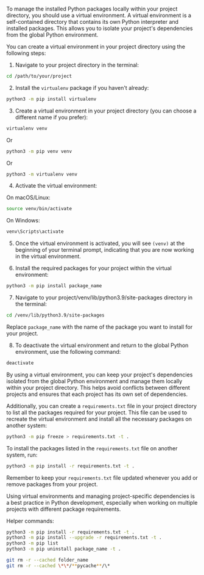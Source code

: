 To manage the installed Python packages locally within your project directory, you should use a virtual environment. A virtual environment is a self-contained directory that contains its own Python interpreter and installed packages. This allows you to isolate your project's dependencies from the global Python environment.

You can create a virtual environment in your project directory using the following steps:

1. Navigate to your project directory in the terminal:

```bash
cd /path/to/your/project
```

2. Install the `virtualenv` package if you haven't already:

```bash
python3 -m pip install virtualenv
```

3. Create a virtual environment in your project directory (you can choose a different name if you prefer):

```bash
virtualenv venv
```

Or

```bash
python3 -m pip venv venv
```

Or

```bash
python3 -m virtualenv venv
```

4. Activate the virtual environment:

On macOS/Linux:

```bash
source venv/bin/activate
```

On Windows:

```bash
venv\Scripts\activate
```

5. Once the virtual environment is activated, you will see `(venv)` at the beginning of your terminal prompt, indicating that you are now working in the virtual environment.

6. Install the required packages for your project within the virtual environment:

```bash
python3 -m pip install package_name
```

7. Navigate to your project/venv/lib/python3.9/site-packages directory in the terminal:

```bash
cd /venv/lib/python3.9/site-packages
```

Replace `package_name` with the name of the package you want to install for your project.

8. To deactivate the virtual environment and return to the global Python environment, use the following command:

```bash
deactivate
```

By using a virtual environment, you can keep your project's dependencies isolated from the global Python environment and manage them locally within your project directory. This helps avoid conflicts between different projects and ensures that each project has its own set of dependencies.

Additionally, you can create a `requirements.txt` file in your project directory to list all the packages required for your project. This file can be used to recreate the virtual environment and install all the necessary packages on another system:

```bash
python3 -m pip freeze > requirements.txt -t .
```

To install the packages listed in the `requirements.txt` file on another system, run:

```bash
python3 -m pip install -r requirements.txt -t .
```

Remember to keep your `requirements.txt` file updated whenever you add or remove packages from your project.

Using virtual environments and managing project-specific dependencies is a best practice in Python development, especially when working on multiple projects with different package requirements.

Helper commands:

```bash
python3 -m pip install -r requirements.txt -t .
python3 -m pip install --upgrade -r requirements.txt -t .
python3 -m pip list
python3 -m pip uninstall package_name -t .

git rm -r --cached folder_name
git rm -r --cached \*\*/**pycache**/\*
```
